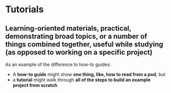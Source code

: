 # Tutorials
## Learning-oriented materials, practical, demonstrating broad topics, or a number of things combined together, useful while studying (as opposed to working on a specific project)
As an example of the difference to how-to guides:
- A **how-to guide** might show **one thing, like, how to read from a pod**, but 
- a **tutorial** might walk through **all of the steps to build an example project from scratch**
